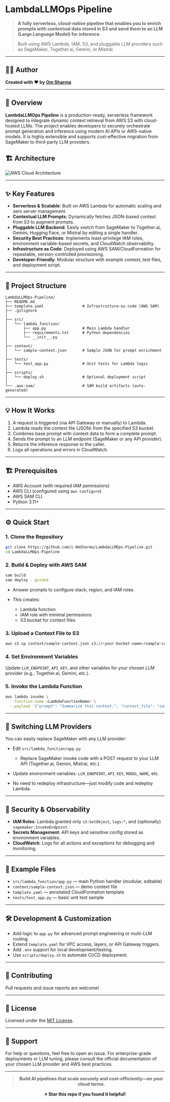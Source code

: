 #  LambdaLLMOps Pipeline

> **A fully serverless, cloud-native pipeline that enables you to enrich prompts with contextual data stored in S3 and send them to an LLM (Large Language Model) for inference.**
>
> Built using AWS Lambda, IAM, S3, and pluggable LLM providers such as SageMaker, Together.ai, Gemini, or Mistral.

---

## 👨‍💻 Author

**Created with ❤️ by [Om Sharma](https://github.com/i-OmSharma)**

---

## 🚀 Overview

**LambdaLLMOps Pipeline** is a production-ready, serverless framework designed to integrate dynamic context retrieval from AWS S3 with cloud-hosted LLMs. The project enables developers to securely orchestrate prompt generation and inference using modern AI APIs or AWS-native models. It is highly extensible and supports cost-effective migration from SageMaker to third-party LLM providers.

## 🏗️ Architecture

![AWS Cloud Architecture](LLMOps.png)

---

## ✨ Key Features

- **Serverless & Scalable**: Built on AWS Lambda for automatic scaling and zero server management.
- **Contextual LLM Prompts**: Dynamically fetches JSON-based context from S3 to augment prompts.
- **Pluggable LLM Backend**: Easily switch from SageMaker to Together.ai, Gemini, Hugging Face, or Mistral by editing a single handler.
- **Security Best Practices**: Implements least-privilege IAM roles, environment variable-based secrets, and CloudWatch observability.
- **Infrastructure as Code**: Deployed using AWS SAM/CloudFormation for repeatable, version-controlled provisioning.
- **Developer-Friendly**: Modular structure with example context, test files, and deployment script.

---

## 📁 Project Structure

```
LambdaLLMOps-Pipeline/
├── README.md
├── template.yaml                 # Infrastructure-as-code (AWS SAM)
├── .gitignore
│
├── src/
│   └── lambda_function/
│       ├── app.py                # Main Lambda handler
│       ├── requirements.txt      # Python dependencies
│       └── __init__.py
│
├── context/
│   └── sample-context.json       # Sample JSON for prompt enrichment
│
├── tests/
│   └── test_app.py               # Unit tests for Lambda logic
│
├── scripts/
│   └── deploy.sh                 # Optional deployment script
│
└── .aws-sam/                     # SAM build artifacts (auto-generated)
```

---

## 💡 How It Works

1. A request is triggered (via API Gateway or manually) to Lambda.
2. Lambda reads the context file (JSON) from the specified S3 bucket.
3. Combines base prompt with context data to form a complete prompt.
4. Sends the prompt to an LLM endpoint (SageMaker or any API provider).
5. Returns the inference response to the caller.
6. Logs all operations and errors in CloudWatch.

---

## 🏗️ Prerequisites

- AWS Account (with required IAM permissions)
- AWS CLI (configured using `aws configure`)
- AWS SAM CLI
- Python 3.11+

---

## ⚙️ Quick Start

### 1. Clone the Repository

```bash
git clone https://github.com/i-OmSharma/LambdaLLMOps-Pipeline.git
cd LambdaLLMOps-Pipeline
```

### 2. Build & Deploy with AWS SAM

```bash
sam build
sam deploy --guided
```

- Answer prompts to configure stack, region, and IAM roles.
- This creates:

  - Lambda function
  - IAM role with minimal permissions
  - S3 bucket for context files

### 3. Upload a Context File to S3

```bash
aws s3 cp context/sample-context.json s3://<your-bucket-name>/sample-context.json
```

### 4. Set Environment Variables

Update `LLM_ENDPOINT`, `API_KEY`, and other variables for your chosen LLM provider (e.g., Together.ai, Gemini, etc.).

### 5. Invoke the Lambda Function

```bash
aws lambda invoke \
  --function-name <LambdaFunctionName> \
  --payload '{"prompt": "Summarize this context.", "context_file": "sample-context.json"}' output.json
```

---

## 🔁 Switching LLM Providers

You can easily replace SageMaker with any LLM provider:

- Edit `src/lambda_function/app.py`

  - Replace SageMaker invoke code with a POST request to your LLM API (Together.ai, Gemini, Mistral, etc.).

- Update environment variables: `LLM_ENDPOINT`, `API_KEY`, `MODEL_NAME`, etc.
- No need to redeploy infrastructure—just modify code and redeploy Lambda.

---

## 🔐 Security & Observability

- **IAM Roles**: Lambda granted only `s3:GetObject`, `logs:*`, and (optionally) `sagemaker:InvokeEndpoint`.
- **Secrets Management**: API keys and sensitive config stored as environment variables.
- **CloudWatch**: Logs for all actions and exceptions for debugging and monitoring.

---

## 📎 Example Files

- `src/lambda_function/app.py` — main Python handler (modular, editable)
- `context/sample-context.json` — demo context file
- `template.yaml` — annotated CloudFormation template
- `tests/test_app.py` — basic unit test sample

---

## 🛠️ Development & Customization

- Add logic to `app.py` for advanced prompt engineering or multi-LLM routing.
- Extend `template.yaml` for VPC access, layers, or API Gateway triggers.
- Add `.env` support for local development/testing.
- Use `scripts/deploy.sh` to automate CI/CD deployment.

---

## 🤝 Contributing

Pull requests and issue reports are welcome!

---

## 📄 License

Licensed under the [MIT License](LICENSE).

---

## 💬 Support

For help or questions, feel free to open an issue. For enterprise-grade deployments or LLM tuning, please consult the official documentation of your chosen LLM provider and AWS best practices.

---

<div align="center">

> **Build AI pipelines that scale securely and cost-efficiently—on your cloud terms.**

**⭐ Star this repo if you found it helpful!**

</div>

